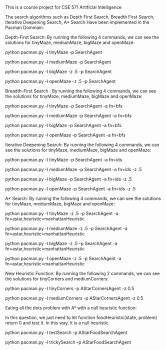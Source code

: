 This is a course project for  CSE 571 Artificial Intelligence

The search algorithms such as Depth First Search, Breadth First Search, Iterative Deepening Search, A* Search Have been implemented in the  Pacman Dommain.

Depth-First Search:
By running the following 4 commands, we can see the solutions for tinyMaze, mediumMaze, bigMaze and openMaze:

python pacman.py -l tinyMaze -p SearchAgent

python pacman.py -l mediumMaze -p SearchAgent

python pacman.py -l bigMaze -z .5 -p SearchAgent

python pacman.py -l openMaze -z .5 -p SearchAgent

Breadth-First Search :
By running the following 4 commands, we can see the solutions for tinyMaze, mediumMaze, bigMaze and openMaze:

python pacman.py -l tinyMaze -p SearchAgent -a fn=bfs

python pacman.py -l mediumMaze -p SearchAgent -a fn=bfs

python pacman.py -l bigMaze -p SearchAgent -a fn=bfs

python pacman.py -l openMaze -p SearchAgent -a fn=bfs

Iterative Deepening Search:
By running the following 4 commands, we can see the solutions for tinyMaze, mediumMaze, bigMaze and openMaze:

python pacman.py -l tinyMaze -p SearchAgent -a fn=ids

python pacman.py -l mediumMaze -p SearchAgent -a fn=ids -z .5

python pacman.py -l bigMaze -p SearchAgent -a fn=ids -z .5

python pacman.py -l openMaze -p SearchAgent -a fn=ids -z .5


A* Search:
By running the following 4 commands, we can see the solutions for tinyMaze, mediumMaze, bigMaze and openMaze:

python pacman.py -l tinyMaze -z .5 -p SearchAgent -a fn=astar,heuristic=manhattanHeuristic

python pacman.py -l mediumMaze -z .5 -p SearchAgent -a fn=astar,heuristic=manhattanHeuristic

python pacman.py -l bigMaze -z .5 -p SearchAgent -a fn=astar,heuristic=manhattanHeuristic

python pacman.py -l openMaze -z .5 -p SearchAgent -a fn=astar,heuristic=manhattanHeuristic

New Heuristic Function:
By running the following 2 commands, we can see the solutions for tinyCorners and mediumCorners:

python pacman.py -l tinyCorners -p AStarCornersAgent -z 0.5

python pacman.py -l mediumCorners -p AStarCornersAgent -z 0.5


Eating all the dots problem with A* with a null heuristic function:

In this question, we just need to let function foodHeuristic(state, problem) return 0 and test it. In this way, it is a null heuristic.

python pacman.py -l testSearch -p AStarFoodSearchAgent

python pacman.py -l trickySearch -p AStarFoodSearchAgent
